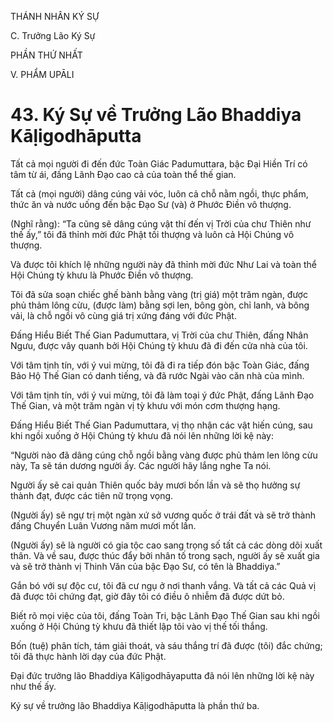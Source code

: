 THÁNH NHÂN KÝ SỰ

C. Trưởng Lão Ký Sự

PHẦN THỨ NHẤT

V. PHẨM UPĀLI

# 43. Ký Sự về Trưởng Lão Bhaddiya Kāḷigodhāputta

Tất cả mọi người đi đến đức Toàn Giác Padumuttara, bậc Đại Hiền Trí có tâm từ ái, đấng Lãnh Đạo cao cả của toàn thể thế gian.

Tất cả (mọi người) dâng cúng vải vóc, luôn cả chỗ nằm ngồi, thực phẩm, thức ăn và nước uống đến bậc Đạo Sư (và) ở Phước Điền vô thượng.

(Nghĩ rằng): “Ta cũng sẽ dâng cúng vật thí đến vị Trời của chư Thiên như thế ấy,” tôi đã thỉnh mời đức Phật tối thượng và luôn cả Hội Chúng vô thượng.

Và được tôi khích lệ những người này đã thỉnh mời đức Như Lai và toàn thể Hội Chúng tỳ khưu là Phước Điền vô thượng.

Tôi đã sửa soạn chiếc ghế bành bằng vàng (trị giá) một trăm ngàn, được phủ thảm lông cừu, (được làm) bằng sợi len, bông gòn, chỉ lanh, và bông vải, là chỗ ngồi vô cùng giá trị xứng đáng với đức Phật.

Đấng Hiểu Biết Thế Gian Padumuttara, vị Trời của chư Thiên, đấng Nhân Ngưu, được vây quanh bởi Hội Chúng tỳ khưu đã đi đến cửa nhà của tôi.

Với tâm tịnh tín, với ý vui mừng, tôi đã đi ra tiếp đón bậc Toàn Giác, đấng Bảo Hộ Thế Gian có danh tiếng, và đã rước Ngài vào căn nhà của mình.

Với tâm tịnh tín, với ý vui mừng, tôi đã làm toại ý đức Phật, đấng Lãnh Đạo Thế Gian, và một trăm ngàn vị tỳ khưu với món cơm thượng hạng.

Đấng Hiểu Biết Thế Gian Padumuttara, vị thọ nhận các vật hiến cúng, sau khi ngồi xuống ở Hội Chúng tỳ khưu đã nói lên những lời kệ này:

“Người nào đã dâng cúng chỗ ngồi bằng vàng được phủ thảm len lông cừu này, Ta sẽ tán dương người ấy. Các người hãy lắng nghe Ta nói.

Người ấy sẽ cai quản Thiên quốc bảy mươi bốn lần và sẽ thọ hưởng sự thành đạt, được các tiên nữ trọng vọng.

(Người ấy) sẽ ngự trị một ngàn xứ sở vương quốc ở trái đất và sẽ trở thành đấng Chuyển Luân Vương năm mươi mốt lần.

(Người ấy) sẽ là người có gia tộc cao sang trọng số tất cả các dòng dõi xuất thân. Và về sau, được thúc đẩy bởi nhân tố trong sạch, người ấy sẽ xuất gia và sẽ trở thành vị Thinh Văn của bậc Đạo Sư, có tên là Bhaddiya.”

Gắn bó với sự độc cư, tôi đã cư ngụ ở nơi thanh vắng. Và tất cả các Quả vị đã được tôi chứng đạt, giờ đây tôi có điều ô nhiễm đã được dứt bỏ.

Biết rõ mọi việc của tôi, đấng Toàn Tri, bậc Lãnh Đạo Thế Gian sau khi ngồi xuống ở Hội Chúng tỳ khưu đã thiết lập tôi vào vị thế tối thắng.

Bốn (tuệ) phân tích, tám giải thoát, và sáu thắng trí đã được (tôi) đắc chứng; tôi đã thực hành lời dạy của đức Phật.

Đại đức trưởng lão Bhaddiya Kāḷigodhāyaputta đã nói lên những lời kệ này như thế ấy.

Ký sự về trưởng lão Bhaddiya Kāḷigodhāputta là phần thứ ba.
